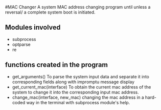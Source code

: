 #MAC Changer
A system MAC address changing program until unless a reversal/ a complete system boot is initiated.

## Modules involved
* subprocess
* optparse
* re

## functions created in the program
* get_arguments()
To parse the system input data and separate it into corresponding fields along with impromptu message display
* get_current_mac(interface)
To obtain the current mac address of the system to change it into the corresponding input mac address.
* change_mac(interface, new_mac)
changing the mac address in a hard-coded way in the terminal with subprocess module's help.